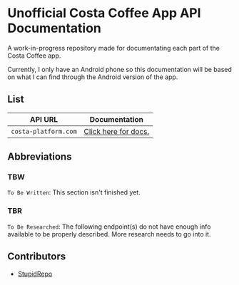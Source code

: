 # Unofficial Costa Coffee App API Documentation
A work-in-progress repository made for documentating each part of the Costa Coffee app.

Currently, I only have an Android phone so this documentation will be based on what I can find through the Android version of the app.

## List
| API URL              | Documentation                               |
| -------------------- | ------------------------------------------- |
| `costa-platform.com` | [Click here for docs.](costa-platform.com/) |

## Abbreviations
### TBW
`To Be Written`: This section isn't finished yet.
### TBR
`To Be Researched`: The following endpoint(s) do not have enough info available to be properly described. More research needs to go into it.

## Contributors
- [StupidRepo](https://github.com/StupidRepo)
